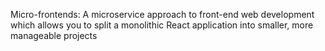 Micro-frontends: A microservice approach to front-end web development which allows you to split a monolithic React application into smaller, more manageable projects